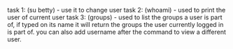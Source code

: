 task 1: (su betty) - use it to change user
task 2: (whoami) - used to print the user of current user
task 3: (groups) - used to list the groups a user is part of, if typed on its name it will return the groups the user currently logged in is part of. you can also add username after the command to view a different user.
